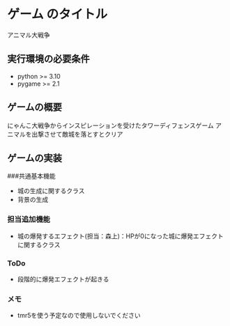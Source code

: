 # ゲーム のタイトル
アニマル大戦争
## 実行環境の必要条件
* python >= 3.10
* pygame >= 2.1

## ゲームの概要
にゃんこ大戦争からインスピレーションを受けたタワーディフェンスゲーム
アニマルを出撃させて敵城を落とすとクリア

## ゲームの実装
###共通基本機能
* 城の生成に関するクラス
* 背景の生成
### 担当追加機能
* 城の爆発するエフェクト(担当：森上)：HPが0になった城に爆発エフェクトに関するクラス
### ToDo
* 段階的に爆発エフェクトが起きる
### メモ
* tmr5を使う予定なので使用しないでください
